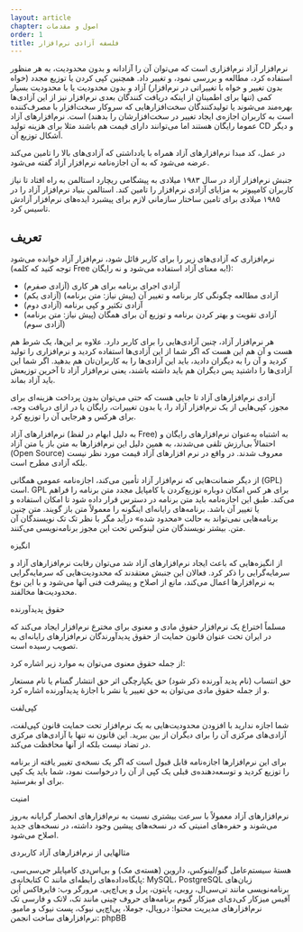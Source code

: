 ```yaml
---
layout: article
chapter: اصول و مقدمات
order: 1
title: فلسفه آزادی نرم‌افزار
---
```


نرم‌افزار آزاد نرم‌افزاری است که می‌توان آن را آزادانه و بدون محدودیت، به هر منظور استفاده کرد، مطالعه و بررسی نمود، و تغییر داد. همچنین کپی کردن یا توزیع مجدد (خواه بدون تغییر و خواه با تغییراتی در نرم‌افزار) آزاد و بدون محدودیت یا با محدودیت بسیار کمی (تنها برای اطمینان از اینکه دریافت کنندگان بعدی نرم‌افزار نیز از این آزادی‌ها بهره‌مند می‌شوند یا تولیدکنندگان سخت‌افزارهایی که سروکار سخت‌افزار با مصرف‌کننده‌ است به کاربران اجازه‌ی ایجاد تغییر در سخت‌افزارشان را بدهند) است. نرم‌افزارهای آزاد عموما رایگان هستند اما می‌توانند دارای قیمت هم باشند مثلا برای هزینه تولید CD و دیگر اَشکال توزیع آن.

در عمل، کد مبدا نرم‌افزارهای آزاد همراه با یادداشتی که آزادی‌های بالا را تامین می‌کند عرضه می‌شود که به آن اجازه‌نامه نرم‌افزار آزاد گفته می‌شود.

جنبش نرم‌افزار آزاد در سال ۱۹۸۳ میلادی به پیشگامی ریچارد استالمن به راه افتاد تا نیاز کاربران کامپیوتر به مزایای آزادی نرم‌افزار را تامین کند. استالمن بنیاد نرم‌افزار آزاد را در ۱۹۸۵ میلادی برای تامین ساختار سازمانی لازم برای پیشبرد ایده‌های نرم‌افزار آزادش تاسیس کرد.

## تعریف

نرم‌افزاری که آزادی‌های زیر را برای کاربر قائل شود، نرم‌افزار آزاد خوانده می‌شود (توجه کنید که کلمه Free به معنای آزاد استفاده می‌شود و نه رایگان!):

- آزادی اجرای برنامه برای هر کاری (آزادی صفرم)
- آزادی مطالعه چگونگی کار برنامه و تغییر آن (پیش نیاز: متن برنامه) (آزادی یکم)
- آزادی تکثیر و کپی برنامه (آزادی دوم)
- آزادی تقویت و بهتر کردن برنامه و توزیع آن برای همگان (پیش نیاز: متن برنامه) (آزادی سوم)

هر نرم‌افزار آزاد، چنین آزادی‌هایی را برای کاربر دارد. علاوه بر این‌ها، یک شرط هم هست و آن هم این هست که اگر شما از این آزادی‌ها استفاده کردید و نرم‌افزاری را تولید کردید و آن را به دیگران دادید، باید این آزادی‌ها را به کاربران‌تان هم بدهید. اگر شما این آزادی‌ها را داشتید پس دیگران هم باید داشته باشند، یعنی نرم‌افزار آزاد تا آخرین توزیعش باید آزاد بماند.

آزادی نرم‌افزارهای آزاد تا جایی هست که حتی می‌توان بدون پرداخت هزینه‌ای برای مجوز، کپی‌هایی از یک نرم‌افزار آزاد را، یا بدون تغییرات، رایگان یا در ازای دریافت وجه، برای هرکس و هرجایی آن را توزیع کرد.

نرم‌افزارهای آزاد (به دلیل ابهام در لفظ Free) به اشتباه به‌عنوان نرم‌افزارهای رایگان و احتمالاً بی‌ارزش تلقی می‌شدند، به همین دلیل این نرم‌افزارها به متن باز یا متن آزاد (Open Source) معروف شدند. در واقع در نرم افزارهای آزاد قیمت مورد نظر نیست بلکه آزادی مطرح است.

از دیگر ضمانت‌هایی که نرم‌افزار آزاد تأمین می‌کند، اجازه‌نامه عمومی همگانی (GPL) است. GPL برای هر کس امکان دوباره توزیع‌کردن یا کامپایل مجدد متن برنامه را فراهم می‌کند. طبق این اجازه‌نامه باید متن برنامه در دسترس قرار داده شود تا امکان استفاده و یا تغییر آن باشد. برنامه‌های رایانه‌ای اینگونه را معمولاً متن باز گویند. متن چنین برنامه‌هایی نمی‌تواند به حالت «محدود شده» درآید مگر با نظر تک تک نویسندگان آن متن. بیشتر نویسندگان متن لینوکس تحت این مجوز برنامه‌نویسی می‌کنند.

انگیزه

از انگیزه‌هایی که باعث ایجاد نرم‌افزارهای آزاد شد می‌توان رقابت نرم‌افزارهای آزاد و سرمایه‌گرایی را ذکر کرد. فعالان این جنبش معتقدند که محدودیت‌هایی که سرمایه‌گرایی به نرم‌افزارها اعمال می‌کند، مانع از اصلاح و پیشرفت فنی آنها می‌شود و با این نوع محدودیت‌ها مخالفند.

حقوق پدیدآورنده

مسلماً اختراع یک نرم‌افزار حقوق مادی و معنوی برای مخترع نرم‌افزار ایجاد می‌کند که در ایران تحت عنوان قانون حمایت از حقوق پدیدآورندگان نرم‌افزارهای رایانه‌ای به تصویب رسیده است.

از جمله حقوق معنوی می‌توان به موارد زیر اشاره کرد:

حق انتساب (نام پدید آورنده ذکر شود)
حق یکپارچگی اثر
حق انتشار گمنام یا نام مستعار
و از جمله حقوق مادی می‌توان به حق تغییر یا نشر با اجازهٔ پدیدآورنده اشاره کرد.

کپی‌لفت

شما اجازه ندارید با افزودن محدودیت‌هایی به یک نرم‌افزار تحت حمایت قانون کپی‌لفت، آزادی‌های مرکزی آن را برای دیگران از بین ببرید. این قانون نه تنها با آزادی‌های مرکزی در تضاد نیست بلکه از آنها محافظت می‌کند.

برای این نرم‌افزارها اجازه‌نامه قابل قبول است که اگر یک نسخه‌ی تغییر یافته از برنامه را توزیع کردید و توسعه‌دهنده‌ی قبلی یک کپی از آن را درخواست نمود، شما باید یک کپی برای او بفرستید.

امنیت

نرم‌افزارهای آزاد معمولاً با سرعت بیشتری نسبت به نرم‌افزارهای انحصار گرایانه به‌روز می‌شوند و حفره‌های امنیتی که در نسخه‌های پیشین وجود داشته، در نسخه‌های جدید اصلاح می‌شود.

مثالهایی از نرم‌افزارهای آزاد کاربردی

هستهٔ سیستم‌عامل گنو/لینوکس، داروین (هسته‌ی مک) و بی‌اس‌دی
کامپایلر جی‌سی‌سی، کتابخانه‌ی C
پایگاه‌داده‌های رابطه‌ای مانند: MySQL، PostgreSQL
زبان‌های برنامه‌نویسی مانند تی‌سی‌ال، روبی، پایتون، پرل و پی‌اچ‌پی.
مرورگر وب: فایرفاکس
اُپن آفیس
میزکار کی‌دی‌ای
میزکار گنوم
برنامه‌های حروف چینی مانند تک، لاتک و فارسی تک
نرم‌افزارهای مدیریت محتوا: دروپال، جوملا، پی‌اچ‌پی نیوک، پست نیوک و مامبو.
نرم‌افزارهای ساخت انجمن: phpBB
